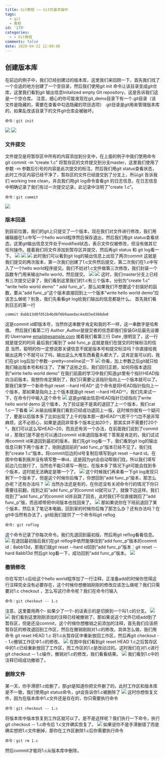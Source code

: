 ```yaml
---
title: Git教程 —— Git的基本操作
tags:
  - git
  - 教程
id: '179'
categories:
  - - Git教程
comments: false
date: 2020-04-22 12:00:08
---
```


## 创建版本库

在前边的例子中，我们已经创建过的版本库，这里我们来回顾一下，首先我们找了一个合适的地方创建了一个空目录，然后我们使用git init 命令让该目录变成git仓库，这里我们看到git 输出信息Initalized empty Git repository，这是告诉我们这是一个空仓库。 注意，细心的你可能发现在git\_demo目录下有一个.git目录（该文件是隐藏的，需要在查看中勾选隐藏的项目选项） .git目录是git用来管理版本库的，如果乱改该目录下的文件git仓库会被破坏。

```shell
命令：git init
```

![](https://cdn.site.taoidle.com/wp-content/uploads/2020/04/4aef82c398791fa.png) ![](https://cdn.site.taoidle.com/wp-content/uploads/2020/04/e9079bfaf294f0e.png)

### 文件提交

文件提交是将暂存区中所有的内容添加到分支中，在上面的例子中我们使用命令git commit -m “create 1.c” 将暂存区的文件提交到分支master，这里我们使用了参数 -m 参数后引号的内容是此次提交的标注。然后我们用git status查看状态，此时工作区内容已经干净了，暂存区的文件已经提交到了分支上，所以git 告诉我们 working tree clean，并且我们用git log命令查看git 的日志信息，在日志信息中明确记录了我们有过一次提交记录，此记录中注明了”create 1.c”。

```shell
命令：git commit
```

![](https://cdn.site.taoidle.com/wp-content/uploads/2020/04/121c09c74678b10.png)

### 版本回退

到目前位置，我们的git上只提交了一个版本，现在我们对文件进行修改，我们用编辑器在1.c中写一个hello world程序然后保存退出，然后我们用git status查看状态，这里git输出信息文件处于modified状态，表示文件仅被修改，但没有做其它任何操作。接着我们将文件添加到暂存区并提交，然后再git status 和 git log看一下。 ![](https://cdn.site.taoidle.com/wp-content/uploads/2020/04/8d2cae96cabc9ca.png) ![](https://cdn.site.taoidle.com/wp-content/uploads/2020/04/b1299c0dbb11d65.png) ![](https://cdn.site.taoidle.com/wp-content/uploads/2020/04/4e592c7c30e6a94.png) 此时我们可以看到git log的输出信息上出现了两次commit 这就是我们提交的两次版本，第一次我们创建了1.c文件然后提交，第二次我们在1.c中写入了一个hello world程序提交。我们不妨对1.c文件做第三次修改，我们封装一个函数专门用来输出hello world，然后提交。 ![](https://cdn.site.taoidle.com/wp-content/uploads/2020/04/2c7fee8816f8b8f.png) ![](https://cdn.site.taoidle.com/wp-content/uploads/2020/04/c83237fb552a084.png) 这时，我们master分支上已经有三次提交记录了，我们看到这里我们的1.c有三个版本，分别为”create 1.c” “write hello world demo” “ add func\_p”。那么如果我们不想要这个封装好的函数，要从”add func\_p”这个版本直接回到上一个版本”write hello world demo”应该怎么做呢？别急，我们先看看git log给我们输出的信息都是什么。 首先我们看到日志的第一行

```shell
commit 8abb13d8fd51b4bd6f6b9aaedac4add3ed368de8 
```

这是commit id即版本号，当然你这串数字肯定和我的不一样，这一串数字是哈希值。 然后我们看第二行 Author ,Author是提交者的信息即我们安装Git后最先设置的 Username email@example.com 接着我们看第三行 Date ,很明显了，这一行就是提交的时间 最后我们看到了 add func\_p 这就是我们在提交的时候标注的信息 当然，聪明的你一定想说那关键信息不就是版本号和提交标注吗？你直接给我输出这两个不就可以了吗，输出这么大堆东西看着头都大了。这肯定是可以的，我们在git log后加个参数--pretty=oneline试一下 ![](https://cdn.site.taoidle.com/wp-content/uploads/2020/04/49012411684ba30.png) 你看，加上参数之后git就只给我们输出版本号和标注了。了解了这些之后，我们回归正题，如何将版本退回到”wirte hello world demo” 在我们前面的学习中我们知道git里有个指针HEAD指向当前版本，我想你肯定猜到了，我们只需要让该指针指向上一个版本就可以了。那我们来学一个新命令git reset --hard HEAD^ 这个命令是将HEAD指针指向上一个版本，那如果是指向上上个版本就是git reset --hard HEAD^^。我们先来试一下，在命令行中输入这个命令 ![](https://cdn.site.taoidle.com/wp-content/uploads/2020/04/fb52be0f128a23d.png) 这是git输出信息HEAD指针已经指向了write hello world demo 这个版本，为了验证是不是真的退回了上一个版本，我们cat 1.c一下看看 ![](https://cdn.site.taoidle.com/wp-content/uploads/2020/04/b05ed2e618d23cf.png) 从输出结果我们看到已经成功退回上一版，这时候你就有一个疑问了，要是以后版本多了比如出现了上千的版本那一直HEAD^^(若干个^)岂不是非常麻烦，这不必担心，如果是退回非常多个版本比如20个，那其实并不需要打20个^，我们可以这么写HEAD~20，而且还有另一个办法，在前面我们说到了commit id ，那我们是不是也可以通过commit id来退回版本呢？答案是肯定的，我们试试用commit id来退回到最初的版本。我们先git log看一下，我们看到git log的输出信息只剩下两个版本了，刚刚退回前的”add func\_p”版本已经不见了。我们找到”create 1.c”版本，将commit后边的id号复制后填写到git reset --hard id。在图中你看到我并没有填写整一串id，这是因为git会自动帮我们找，所以我们填写前边几位就行了，当然也不能只填写一两位，在版本多了情况下git可能会找到多个版本，这时就无法确定是哪一个了。 ![](https://cdn.site.taoidle.com/wp-content/uploads/2020/04/f65d43654ec665e.png) 这个时候我们再来看一下git log发现只剩下一个版本了，但是这个时候你后悔了，你想回到”add func\_p”版本，那怎么办呢？还有办法吗？ ![](https://cdn.site.taoidle.com/wp-content/uploads/2020/04/92048a292d8d286.png) 当然办法还是有的，在你还没有关闭命令行的情况下你只需要往前翻，找到之前”add func\_p”的commit id就可以了，就像下边这样。我们找到了”add func\_p”的commit id并且跳了回去，此时我们不仅直接跳回了”add func\_p”版，而且顺带把中间版本也找回来了。 ![](https://cdn.site.taoidle.com/wp-content/uploads/2020/04/e58c5e029225fe6.png) 那如果说你在下班前退回了某个版本，然后关了笔记本电脑，回到家的时候你后悔了那怎么办？还有办法吗？在git中当然有办法了，git给我们提供了一个命令叫git reflog

```shell
命令: git reflog
```

这个命令记录了你每次命令。我们先退回到最初版，然后用git reflog看看信息。 ![](https://cdn.site.taoidle.com/wp-content/uploads/2020/04/665e04f99e70483.png) 在退回最初版后我们在git reflog中依然能够找到”add func\_p”版本的commit id：8abb13d，那我们就git reset --hard id回到”add func\_p”版本：git reset --hard 8abb13d 然后git log看一下，成功回到”add func\_p”版本。 ![](https://cdn.site.taoidle.com/wp-content/uploads/2020/04/203af278603416a.png)

### 撤销修改

你在写完1.c后给这个hello world程序加了一行注释，正准备add的时候你觉得这行注释完全没有必要存在，这个时候你想撤销刚刚的修改应该怎么做呢？我们只需要对1.c checkout ，怎么写这行命令呢？我们在命令行输入

```shell
命令：git checkout -- 1.c 
```

注意，这里要用两个- 如果少了一个-的话表示的是切换到一个叫1.c的分支。 ![](https://cdn.site.taoidle.com/wp-content/uploads/2020/04/e6beb1dae77c36e.png) ![](https://cdn.site.taoidle.com/wp-content/uploads/2020/04/d1459e26da56b7f.png) 我们看到这里刚刚添加的注释已经被撤销了。那如果说这个文件已经add到了暂存区，但是还没commit，这个时候你想撤销之前添加的注释，首先我们应该把暂存区的修改退回到工作区，然后在撤销刚刚对1.c的修改。具体怎么做，我们用命令 git reset HEAD 1.c 将1.c从暂存区中重新放回工作区，然后再git checkout -- 1.c撤销工作区中1.c的修改。 ![](https://cdn.site.taoidle.com/wp-content/uploads/2020/04/aff330497bacdaf.png) 在图中我们看到git reset HEAD 1.c之后暂存区中的1.c已经重新放回了工作区，而工作区的1.c是改动过的。这时我们在对1.c进行git checkout -- 1.c操作，撤销对1.c的修改，我们看看结果。 ![](https://cdn.site.taoidle.com/wp-content/uploads/2020/04/7f6563dd39ec7e0.png) 我们看到1.c中的注释已经成功撤销了。

### 删除文件

某一天，你手滑把1.c给删了，那git是知道你把文件删了的，此时工作区和版本库是不一致，我们使用git status命令，git会告诉你1.c被删除了 ![](https://cdn.site.taoidle.com/wp-content/uploads/2020/04/a6a0ba72ae4863b.png) 这时你想恢复文件，因为在版本库中1.c文件还是存在的，你只需要执行命令

```shell
命令：git checkout -- 1.c
```

将版本库中版本恢复到工作区就可以了。是不是这样呢？我们执行一下命令，执行git checkout -- 1.c命令后 1.c文件确实恢复了。 ![](https://cdn.site.taoidle.com/wp-content/uploads/2020/04/a8ea5564ea97dd6.png) 如果说你不是手滑删错了而是确实想把1.c文件删掉，那你在工作区删除1.c后你需要执行命令

```shell
命令：git rm 1.c
```

然后commit才能将1.c从版本库中删除。